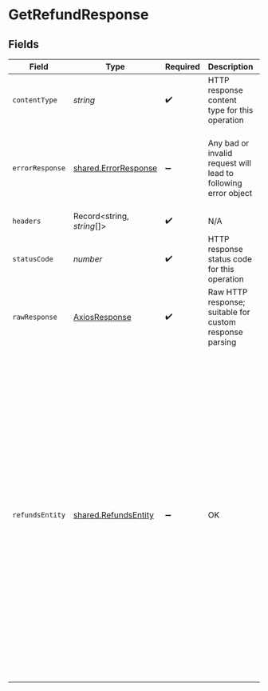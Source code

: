 # GetRefundResponse


## Fields

| Field                                                                                                                                                                                                                                                                                                                                                                                                                                                                                                                                          | Type                                                                                                                                                                                                                                                                                                                                                                                                                                                                                                                                           | Required                                                                                                                                                                                                                                                                                                                                                                                                                                                                                                                                       | Description                                                                                                                                                                                                                                                                                                                                                                                                                                                                                                                                    | Example                                                                                                                                                                                                                                                                                                                                                                                                                                                                                                                                        |
| ---------------------------------------------------------------------------------------------------------------------------------------------------------------------------------------------------------------------------------------------------------------------------------------------------------------------------------------------------------------------------------------------------------------------------------------------------------------------------------------------------------------------------------------------- | ---------------------------------------------------------------------------------------------------------------------------------------------------------------------------------------------------------------------------------------------------------------------------------------------------------------------------------------------------------------------------------------------------------------------------------------------------------------------------------------------------------------------------------------------- | ---------------------------------------------------------------------------------------------------------------------------------------------------------------------------------------------------------------------------------------------------------------------------------------------------------------------------------------------------------------------------------------------------------------------------------------------------------------------------------------------------------------------------------------------- | ---------------------------------------------------------------------------------------------------------------------------------------------------------------------------------------------------------------------------------------------------------------------------------------------------------------------------------------------------------------------------------------------------------------------------------------------------------------------------------------------------------------------------------------------- | ---------------------------------------------------------------------------------------------------------------------------------------------------------------------------------------------------------------------------------------------------------------------------------------------------------------------------------------------------------------------------------------------------------------------------------------------------------------------------------------------------------------------------------------------- |
| `contentType`                                                                                                                                                                                                                                                                                                                                                                                                                                                                                                                                  | *string*                                                                                                                                                                                                                                                                                                                                                                                                                                                                                                                                       | :heavy_check_mark:                                                                                                                                                                                                                                                                                                                                                                                                                                                                                                                             | HTTP response content type for this operation                                                                                                                                                                                                                                                                                                                                                                                                                                                                                                  |                                                                                                                                                                                                                                                                                                                                                                                                                                                                                                                                                |
| `errorResponse`                                                                                                                                                                                                                                                                                                                                                                                                                                                                                                                                | [shared.ErrorResponse](../../../sdk/models/shared/errorresponse.md)                                                                                                                                                                                                                                                                                                                                                                                                                                                                            | :heavy_minus_sign:                                                                                                                                                                                                                                                                                                                                                                                                                                                                                                                             | Any bad or invalid request will lead to following error object                                                                                                                                                                                                                                                                                                                                                                                                                                                                                 | {<br/>"message": "bad URL, please check API documentation",<br/>"code": "request_failed",<br/>"type": "invalid_request_error"<br/>}                                                                                                                                                                                                                                                                                                                                                                                                            |
| `headers`                                                                                                                                                                                                                                                                                                                                                                                                                                                                                                                                      | Record<string, *string*[]>                                                                                                                                                                                                                                                                                                                                                                                                                                                                                                                     | :heavy_check_mark:                                                                                                                                                                                                                                                                                                                                                                                                                                                                                                                             | N/A                                                                                                                                                                                                                                                                                                                                                                                                                                                                                                                                            |                                                                                                                                                                                                                                                                                                                                                                                                                                                                                                                                                |
| `statusCode`                                                                                                                                                                                                                                                                                                                                                                                                                                                                                                                                   | *number*                                                                                                                                                                                                                                                                                                                                                                                                                                                                                                                                       | :heavy_check_mark:                                                                                                                                                                                                                                                                                                                                                                                                                                                                                                                             | HTTP response status code for this operation                                                                                                                                                                                                                                                                                                                                                                                                                                                                                                   |                                                                                                                                                                                                                                                                                                                                                                                                                                                                                                                                                |
| `rawResponse`                                                                                                                                                                                                                                                                                                                                                                                                                                                                                                                                  | [AxiosResponse](https://axios-http.com/docs/res_schema)                                                                                                                                                                                                                                                                                                                                                                                                                                                                                        | :heavy_check_mark:                                                                                                                                                                                                                                                                                                                                                                                                                                                                                                                             | Raw HTTP response; suitable for custom response parsing                                                                                                                                                                                                                                                                                                                                                                                                                                                                                        |                                                                                                                                                                                                                                                                                                                                                                                                                                                                                                                                                |
| `refundsEntity`                                                                                                                                                                                                                                                                                                                                                                                                                                                                                                                                | [shared.RefundsEntity](../../../sdk/models/shared/refundsentity.md)                                                                                                                                                                                                                                                                                                                                                                                                                                                                            | :heavy_minus_sign:                                                                                                                                                                                                                                                                                                                                                                                                                                                                                                                             | OK                                                                                                                                                                                                                                                                                                                                                                                                                                                                                                                                             | {<br/>"cf_payment_id": 918812,<br/>"cf_refund_id": "refund_1553338",<br/>"refund_id": "REF-123",<br/>"order_id": "c6G-QMcbm1848",<br/>"entity": "refund",<br/>"refund_amount": 100.81,<br/>"refund_currency": "INR",<br/>"refund_note": "Refund for order #123",<br/>"refund_status": "SUCCESS",<br/>"refund_type": "MERCHANT_INITIATED",<br/>"refund_splits": [],<br/>"status_description": "In Progress",<br/>"refund_arn": "RF12312",<br/>"metadata": null,<br/>"created_at": "2021-07-25T08:57:52+05:30",<br/>"processed_at": "2021-07-25T12:57:52+05:30",<br/>"refund_charge": 0,<br/>"refund_mode": "STANDARD"<br/>} |